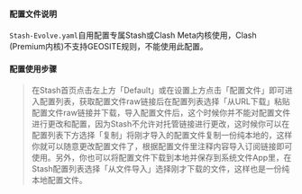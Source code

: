 #### 配置文件说明

`Stash-Evolve.yaml`自用配置专属Stash或Clash Meta内核使用，Clash (Premium内核)不支持GEOSITE规则，不能使用此配置。

#### 配置使用步骤
> 在Stash首页点击左上方「Default」或在设置上方点击「配置文件」即可进入配置列表，获取配置文件raw链接后在配置列表选择「从URL下载」粘贴配置文件raw链接并下载，导入配置文件后，这个时候你并不能对配置文件进行更改和配置，因为Stash不允许对托管链接进行更改，这时候你可以在配置列表下方选择「复制」将刚才导入的配置文件复制一份纯本地的，这样你就可以随意更改配置文件了，根据配置文件里注释内容导入订阅链接即可使用。另外，你也可以将配置文件下载到本地并保存到系统文件App里，在Stash配置列表选择「从文件导入」选择刚才下载的文件，这样也是一份纯本地配置文件。

